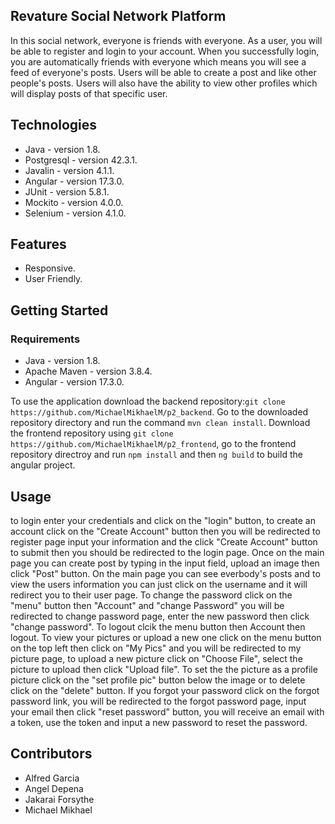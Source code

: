 <h2>Revature Social Network Platform</h2>
In this social network, everyone is friends with everyone. As a user, you will be able to register and login to your account. When you successfully login, you are automatically friends with everyone which means you will see a feed of everyone's posts. Users will be able to create a post and like other people's posts. Users will also have the ability to view other profiles which will display posts of that specific user.

<h2>Technologies</h2>
<ul>
<li>Java - version 1.8.</li>
<li>Postgresql - version 42.3.1.</li>
<li>Javalin - version 4.1.1.</li>
<li>Angular - version 17.3.0.</li>
<li>JUnit - version 5.8.1.</li>
<li>Mockito - version 4.0.0.</li>
<li>Selenium - version 4.1.0.</li>
</ul>

<h2>Features</h2>
<ul>
<li>Responsive.</li>
<li>User Friendly.</li>
</ul>

<h2>Getting Started</h2>
<h3>Requirements</h3>
<ul>
<li>Java - version 1.8.</li>
<li>Apache Maven - version 3.8.4.</li>
<li>Angular - version 17.3.0.</li>  
</ul>

To use the application
download the backend repository:`git clone https://github.com/MichaelMikhaelM/p2_backend`.
Go to the downloaded repository directory and run the command `mvn clean install`. Download the frontend repository using `git clone https://github.com/MichaelMikhaelM/p2_frontend`, go to the frontend repository directroy and run `npm install` and then `ng build` to build the angular project.

<h2>Usage</h2>
to login enter your credentials and click on the "login" button, to create an account click on the "Create Account" button then you will be redirected to register page input your information and the click "Create Account" button to submit then you should be redirected to the login page. Once on the main page you can create post by typing in the input field, upload an image then click "Post" button. On the main page you can see everbody's posts and to view the users information you can just click on the username and it will redirect you to their user page. To change the password click on the "menu" button then "Account" and "change Password" you will be redirected to change password page, enter the new password then click "change password". To logout clcik the menu button then Account then logout. To view your pictures or upload a new one click on the menu button on the top left then click on "My Pics" and you will be redirected to my picture page, to upload a new picture click on "Choose File", select the picture to upload then click "Upload file". To set the the picture as a profile picture click on the "set profile pic" button below the image or to delete click on the "delete" button. If you forgot your password click on the forgot password link, you will be redirected to the forgot password page, input your email then click "reset password" button, you will receive an email with a token, use the token and input a new password to reset the password.

<h2>Contributors</h2>
<ul>
  <li>Alfred Garcia</li>
  <li>Angel Depena</li>
  <li>Jakarai Forsythe</li>
  <li>Michael Mikhael</li>
</ul>  
  


